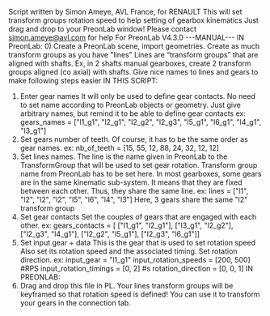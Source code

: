 Script written by Simon Ameye, AVL France, for RENAULT
This will set transform groups rotation speed to help setting of gearbox kinematics
Just drag and drop to your PreonLab window!
Please contact simon.ameye@avl.com for help
For PreonLab V4.3.0
---MANUAL---
IN PreonLab:
0) Create a PreonLab scene, import geometries.
Create as much transform groups as you have "lines"
Lines are “transform groups” that are aligned with shafts.
Ex, in 2 shafts manual gearboxes, create 2 transform groups aligned (co axial) with shafts.
Give nice names to lines and gears to make following steps easier
IN THIS SCRIPT: 
1) Enter gear names
It will only be used to define gear contacts.
No need to set name according to PreonLab objects or geometry.
Just give arbitrary names, but remind it to be able to define gear contacts
ex: gears_names = ["l1_g1", "l2_g1", "l2_g2", "l2_g3", "l5_g1", "l6_g1", "l4_g1", "l3_g1"]
2) Set gears number of teeth.
Of course, it has to be the same order as gear names.
ex: nb_of_teeth = [15, 55, 12, 88, 24, 32, 12, 12]
3) Set lines names.
The line is the name given in PreonLab to the TransformGroup that will be used to set gear rotation.
Transform group name from PreonLab has to be set here.
In most gearboxes, some gears are in the same kinematic sub-system.
It means that they are fixed between each other.
Thus, they share the same line.
ex: lines = ["l1", "l2", "l2", "l2", "l5", "l6", "l4", "l3"]
Here, 3 gears share the same "l2" transform group
4) Set gear contacts
Set the couples of gears that are engaged with each other.
ex: 
gears_contacts = [
    ["l1_g1", "l2_g1"],
    ["l3_g1", "l2_g2"],
    ["l2_g3", "l4_g1"],
    ["l2_g2", "l5_g1"],
    ["l2_g3", "l6_g1"]]
5) Set input gear + data
This is the gear that is used to set rotation speed
Also set its rotation speed and the associated timing.
Set rotation direction.
ex: 
input_gear = "l1_g1"
input_rotation_speeds = [200, 500] #RPS
input_rotation_timings = [0, 2] #s
rotation_direction = [0, 0, 1]
IN PREONLAB: 
6) Drag and drop this file in PL.
Your lines transform groups will be keyframed so that rotation speed is defined!
You can use it to transform your gears in the connection tab.
